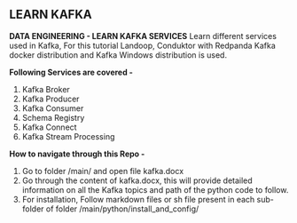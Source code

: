 ## LEARN KAFKA
**DATA ENGINEERING - LEARN KAFKA SERVICES**
Learn different services used in Kafka, For this tutorial Landoop, Conduktor with Redpanda Kafka docker distribution and Kafka Windows distribution is used.

**Following Services are covered -**
1. Kafka Broker
2. Kafka Producer
3. Kafka Consumer
4. Schema Registry
5. Kafka Connect
6. Kafka Stream Processing

**How to navigate through this Repo -**
1. Go to folder /main/ and open file kafka.docx
2. Go through the content of kafka.docx, this will provide detailed information on all the Kafka topics  and path of the python code to follow.
3. For installation, Follow markdown files or sh file present in each sub-folder of folder /main/python/install_and_config/